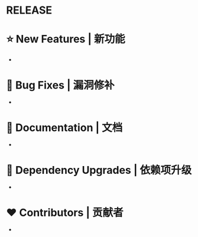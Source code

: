 # RELEASE

# ⭐ New Features | 新功能
-

# 🐞 Bug Fixes | 漏洞修补
- 

# 📔 Documentation | 文档
- 

# 🔨 Dependency Upgrades | 依赖项升级
- 

# ❤ Contributors | 贡献者
- 
